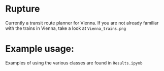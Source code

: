 # Rupture

Currently a transit route planner for Vienna. If you are not already familiar with the trains in Vienna, take a look at `Vienna_trains.png`

# Example usage:

Examples of using the various classes are found in `Results.ipynb`